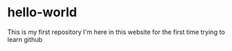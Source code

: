 # hello-world
This is my first repository
I'm here in this website for the first time trying to learn github
